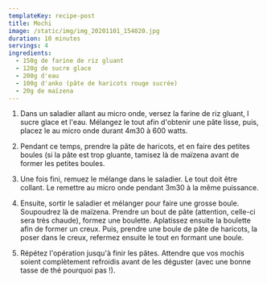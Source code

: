 ```yaml
---
templateKey: recipe-post
title: Mochi
image: /static/img/img_20201101_154020.jpg
duration: 10 minutes
servings: 4
ingredients:
  - 150g de farine de riz gluant
  - 120g de sucre glace
  - 200g d'eau
  - 100g d'anko (pâte de haricots rouge sucrée)
  - 20g de maïzena
---
```

1.  Dans un saladier allant au micro onde, versez la farine de riz gluant, l sucre glace et l'eau. Mélangez le tout afin d'obtenir une pâte lisse, puis, placez le au micro onde durant 4m30 à 600 watts.

2. Pendant ce temps, prendre la pâte de haricots, et en faire des petites boules (si la pâte est trop gluante, tamisez là de maïzena avant de former les petites boules.

3. Une fois fini, remuez le mélange dans le saladier. Le tout doit être collant. Le remettre au micro onde pendant 3m30 à la même puissance.

4. Ensuite, sortir le saladier et mélanger pour faire une grosse boule. Soupoudrez là de maïzena. Prendre un bout de pâte (attention, celle-ci sera très chaude), formez une boulette. Aplatissez ensuite la boulette afin de former un creux. Puis, prendre une boule de pâte de haricots, la poser dans le creux, refermez ensuite le tout en formant une boule.

5. Répétez l'opération jusqu'à finir les pâtes. Attendre que vos mochis soient complètement refroidis avant de les déguster (avec une bonne tasse de thé pourquoi pas !).